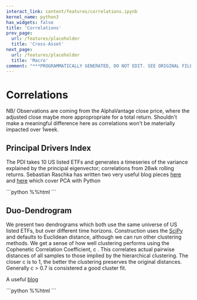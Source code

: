 ```yaml
---
interact_link: content/features/correlations.ipynb
kernel_name: python3
has_widgets: false
title: 'Correlations'
prev_page:
  url: /features/placeholder
  title: 'Cross-Asset'
next_page:
  url: /features/placeholder
  title: 'Macro'
comment: "***PROGRAMMATICALLY GENERATED, DO NOT EDIT. SEE ORIGINAL FILES IN /content***"
---
```


# Correlations

NB/ Observations are coming from the AlphaVantage close price, where the adjusted close maybe more appropropriate for a total return. Shouldn't make a meaningful difference here as correlations won't be materially impacted over 1week.

## Principal Drivers Index
The PDI takes 10 US listed ETFs and generates a timeseries of the variance explained by the principal eigenvector; correlations from 26wk rolling returns. Sebastian Raschka has written two very useful blog pieces [here](https://plot.ly/ipython-notebooks/principal-component-analysis/) and [here](http://sebastianraschka.com/Articles/2014_pca_step_by_step.html) which cover PCA with Python

<div markdown="1" class="cell code_cell">
<div class="input_area" markdown="1">
```python
%%html
<object data="https://djmcnay.github.io/pandachartstore/PlotlyHTMLexJS/principaldrivers.html" 
        width="645"
        height="525">
</object>
```
</div>

<div class="output_wrapper" markdown="1">
<div class="output_subarea" markdown="1">

<div markdown="0" class="output output_html">
<object data="https://djmcnay.github.io/pandachartstore/PlotlyHTMLexJS/principaldrivers.html" 
        width="645"
        height="525">
</object>
</div>

</div>
</div>
</div>

## Duo-Dendrogram
We present two dendrograms which both use the same universe of US listed ETFs, but over different time horizons. Construction uses the [SciPy](https://docs.scipy.org/doc/scipy/reference/generated/scipy.cluster.hierarchy.dendrogram.html) and defaults to Euclidean distance, although we can run other clustering methods. We get a sense of how well clustering performs using the Cophenetic Correlation Coefficient,  c . This correlates actual pairwise distances of all samples to those implied by the hierarchical clustering. The closer  c  is to 1, the better the clustering preserves the original distances. Generally  c  > 0.7 is consistered a good cluster fit.

A useful [blog](https://silburt.github.io/blog/stock_correlation.html)

<div markdown="1" class="cell code_cell">
<div class="input_area" markdown="1">
```python
%%html
<object data="https://djmcnay.github.io/pandachartstore/matplotlib/duodenrogram_etfs.png" 
        width="650"
        height="300">
</object>
```
</div>

<div class="output_wrapper" markdown="1">
<div class="output_subarea" markdown="1">

<div markdown="0" class="output output_html">
<object data="https://djmcnay.github.io/pandachartstore/matplotlib/duodenrogram_etfs.png" 
        width="650"
        height="300">
</object>
</div>

</div>
</div>
</div>
